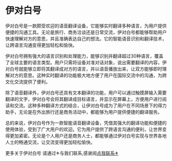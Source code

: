 # 伊对白号

伊对白号是一款颇受欢迎的语音翻译设备，它能够实时翻译多种语言，为用户提供便捷的沟通工具。无论是旅行、商务洽谈还是日常交流，伊对白号都能够帮助用户快速理解对方的意思，并且准确表达自己的想法。它的智能语音识别和翻译技术，让跨语言沟通变得更加轻松和愉快。

伊对白号拥有强大的语言识别和处理能力，能够识别并翻译超过30种语言，覆盖了全球主要的语言类型。用户只需将设备对准对话对象，说出需要翻译的内容，伊对白号就能够立即将其翻译成对方的语言，并以语音播放出来，让双方能够即时理解对方的意思。这种实时翻译的功能极大地方便了用户在国际交流中的沟通，为跨文化交流提供了便利。

除了语音翻译外，伊对白号还具有文本翻译的功能，用户可以通过触摸屏输入需要翻译的文字，伊对白号会将其翻译成目标语言，并显示在屏幕上，方便用户进行阅读和交流。这种多种翻译方式的结合，让伊对白号成为了用户在不同场景下的得力助手，无论是在外出旅行还是商务活动中，都能够为用户提供便捷的翻译服务。

总的来说，伊对白号作为一款智能语音翻译设备，凭借其强大的翻译功能和便捷的使用体验，受到了广大用户的欢迎。它为用户提供了跨语言沟通的便利，让世界变得更加紧密。无论是个人用户还是商务人士，都能够通过伊对白号实现与世界各地人士的畅通交流，让交流变得更加轻松愉快。

更多关于伊对白号 请通过✈与我们联系,感谢阅[点我联系✈](https://cn.k02.cc)